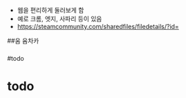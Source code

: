 -  웹을 편리하게 둘러보게 함
- 예로 크롬, 엣지, 사파리 등이 있음
- https://steamcommunity.com/sharedfiles/filedetails/?id=



##움 윰차카
###
####
#todo
# todo


